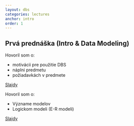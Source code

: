 ```yaml
---
layout: dbs
categories: lectures
anchor: intro
order: 1
---
```

## Prvá prednáška (Intro & Data Modeling)

Hovoril som o:

* motivácii pre použitie DBS
* náplni predmetu
* požiadavkách v predmete
          
[Slajdy](https://docs.google.com/presentation/d/1oZdlzlTxgSH6s7GcXo_-8vlc9Kk4x8vJiit61Uuah3s/edit?usp=sharing)

Hovoril som o:

* Význame modelov
* Logickom modeli (E-R modeli)

[Slajdy](https://docs.google.com/presentation/d/1G1vixvIXzCQuzNCqi0S9GBLubD92vqlqvNk_-NTJitY/edit?usp=sharing)

